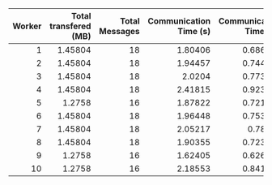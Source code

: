 |   Worker |   Total transfered (MB) |   Total Messages |   Communication Time (s) |   Communication Time (%) |   Work Time (s) |   Work Time (%) |   Other Time (s) |   Other Time (%) |
|---------:|------------------------:|-----------------:|-------------------------:|-------------------------:|----------------:|----------------:|-----------------:|-----------------:|
|        1 |                 1.45804 |               18 |                  1.80406 |                 0.686136 |         171.241 |         65.1278 |          89.8856 |          34.186  |
|        2 |                 1.45804 |               18 |                  1.94457 |                 0.744369 |         180.414 |         69.0614 |          78.8784 |          30.1942 |
|        3 |                 1.45804 |               18 |                  2.0204  |                 0.773656 |         181.209 |         69.3892 |          77.9195 |          29.8372 |
|        4 |                 1.45804 |               18 |                  2.41815 |                 0.923141 |         176.796 |         67.4928 |          82.7338 |          31.5841 |
|        5 |                 1.2758  |               16 |                  1.87822 |                 0.721861 |         158.843 |         61.0482 |          99.4713 |          38.23   |
|        6 |                 1.45804 |               18 |                  1.96448 |                 0.753687 |         183.27  |         70.3129 |          75.4149 |          28.9335 |
|        7 |                 1.45804 |               18 |                  2.05217 |                 0.78154  |         172.563 |         65.7183 |          87.9648 |          33.5002 |
|        8 |                 1.45804 |               18 |                  1.90355 |                 0.723658 |         177.922 |         67.6392 |          83.2201 |          31.6372 |
|        9 |                 1.2758  |               16 |                  1.62405 |                 0.626896 |         155.942 |         60.1948 |         101.496  |          39.1783 |
|       10 |                 1.2758  |               16 |                  2.18553 |                 0.841514 |         162.972 |         62.7508 |          94.5557 |          36.4077 |